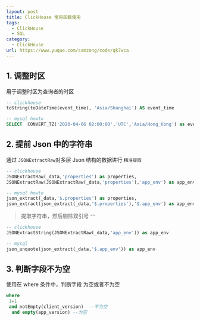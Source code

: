 ```yaml
---
layout: post
title: ClickHouse 常用函数使用
tags:
  - ClickHouse
  - SQL
category:
  - ClickHouse
url: https://www.yuque.com/samzong/code/qk7wca
---
```



## 1. 调整时区

用于调整时区为查询者的时区

```sql
-- clickhouse
toString(toDateTime(event_time), 'Asia/Shanghai') AS event_time

-- mysql howto
SELECT  CONVERT_TZ('2020-04-06 02:00:00','UTC','Asia/Hong_Kong') as event_time
```

## 2. 提前 Json 中的字符串

通过 `JSONExtractRaw`对多层 Json 结构的数据进行 `精准提取`

```sql
-- clickhouse
JSONExtractRaw(_data,'properties') as properties,
JSONExtractRaw(JSONExtractRaw(_data,'properties'),'app_env') as app_env

-- mysql howto
json_extract(_data,'$.properties') as properties,
json_extract(json_extract(_data,'$.properties'),'$.app_env') as app_env
```

> 提取字符串，然后剔除双引号 `""`

```sql
-- clickhouse
JSONExtractString(JSONExtractRaw(_data,'app_env')) as app_env

-- mysql
json_unquote(json_extract(_data,'$.app_env')) as app_env
```

## 3. 判断字段不为空

使用在 where 条件中，判断字段 为空或者不为空

```sql
where
 1=1
 and notEmpty(client_version)  --不为空
  and empty(app_version) --为空
```

